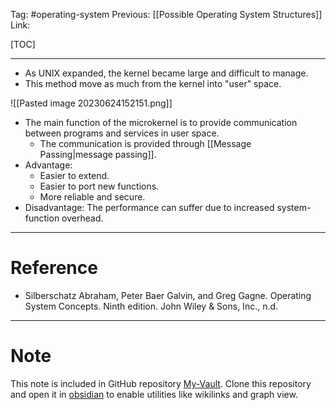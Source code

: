 Tag: #operating-system 
Previous: [[Possible Operating System Structures]]
Link: 

[TOC]

---

- As UNIX expanded, the kernel became large and difficult to manage.
- This method move as much from the kernel into "user" space.

![[Pasted image 20230624152151.png]]

- The main function of the microkernel is to provide communication between programs and services in user space.
	- The communication is provided through [[Message Passing|message passing]].
- Advantage:
	- Easier to extend.
	- Easier to port new functions.
	- More reliable and secure.
- Disadvantage: The performance can suffer due to increased system-function overhead.

---

# Reference

- Silberschatz Abraham, Peter Baer Galvin, and Greg Gagne. Operating System Concepts. Ninth edition. John Wiley & Sons, Inc., n.d.

---

# Note

This note is included in GitHub repository [My-Vault](https://github.com/LittleD3092/My-Vault.git). Clone this repository and open it in [obsidian](https://obsidian.md/) to enable utilities like wikilinks and graph view.